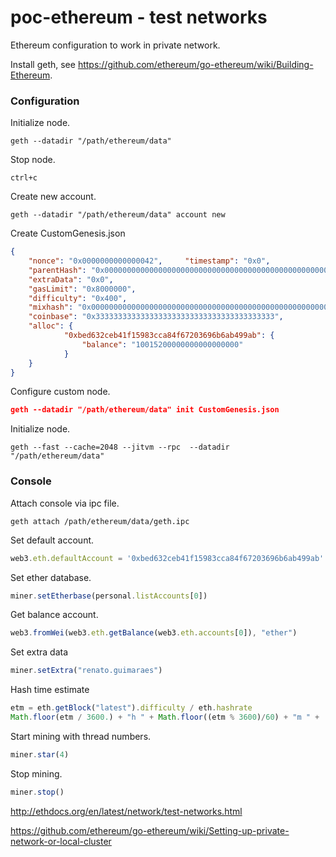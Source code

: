# poc-ethereum - test networks
Ethereum configuration to work in private network.

Install geth, see https://github.com/ethereum/go-ethereum/wiki/Building-Ethereum.

### Configuration

Initialize node.
```shell
geth --datadir "/path/ethereum/data"
```

Stop node.
```shell
ctrl+c
```

Create new account.
```shell
geth --datadir "/path/ethereum/data" account new
```

Create CustomGenesis.json
```json
{
    "nonce": "0x0000000000000042",     "timestamp": "0x0",
    "parentHash": "0x0000000000000000000000000000000000000000000000000000000000000000",
    "extraData": "0x0",     
    "gasLimit": "0x8000000",     
    "difficulty": "0x400",
    "mixhash": "0x0000000000000000000000000000000000000000000000000000000000000000",
    "coinbase": "0x3333333333333333333333333333333333333333",     
    "alloc": {
            "0xbed632ceb41f15983cca84f67203696b6ab499ab": {
           	    "balance": "10015200000000000000000"
            }
    }
}
```

Configure custom node.
```json
geth --datadir "/path/ethereum/data" init CustomGenesis.json
```

Initialize node.
```shell
geth --fast --cache=2048 --jitvm --rpc  --datadir "/path/ethereum/data"
```

### Console

Attach console via ipc file.
```shell
geth attach /path/ethereum/data/geth.ipc
```
Set default account.
```javascript
web3.eth.defaultAccount = '0xbed632ceb41f15983cca84f67203696b6ab499ab'
```
Set ether database.
```javascript
miner.setEtherbase(personal.listAccounts[0])
```
Get balance account.
```javascript
web3.fromWei(web3.eth.getBalance(web3.eth.accounts[0]), "ether")
```
Set extra data
```javascript
miner.setExtra("renato.guimaraes")
```
Hash time estimate
```javascript
etm = eth.getBlock("latest").difficulty / eth.hashrate
Math.floor(etm / 3600.) + "h " + Math.floor((etm % 3600)/60) + "m " +  Math.floor(etm % 60) + "s"
```
Start mining with thread numbers.
```javascript
miner.star(4)
```
Stop mining.
```javascript
miner.stop()
```

http://ethdocs.org/en/latest/network/test-networks.html

https://github.com/ethereum/go-ethereum/wiki/Setting-up-private-network-or-local-cluster
